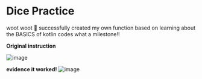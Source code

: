 # Dice Practice
woot woot 🎉 successfully created my own function based on learning about the BASICS of kotlin codes
what a milestone!! 

**Original instruction** 

![image](https://user-images.githubusercontent.com/64606027/159664985-5d96ba92-71f9-4a6e-bea1-2c67dcc4a9d7.png)


**evidence it worked!**
![image](https://user-images.githubusercontent.com/64606027/159667314-fc46e33c-595e-4551-bf6d-4a0fdfc54a67.png)
